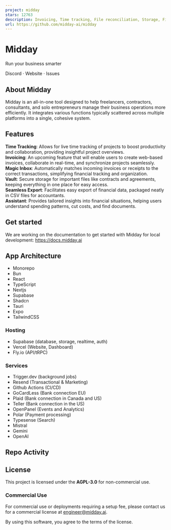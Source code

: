 ```yaml
---
project: midday
stars: 12763
description: Invoicing, Time tracking, File reconciliation, Storage, Financial Overview & your own Assistant made for Freelancers
url: https://github.com/midday-ai/midday
---
```


**Midday**
==========

Run your business smarter  
  
Discord · Website · Issues

About Midday
------------

Midday is an all-in-one tool designed to help freelancers, contractors, consultants, and solo entrepreneurs manage their business operations more efficiently. It integrates various functions typically scattered across multiple platforms into a single, cohesive system.

Features
--------

**Time Tracking**: Allows for live time tracking of projects to boost productivity and collaboration, providing insightful project overviews.  
**Invoicing**: An upcoming feature that will enable users to create web-based invoices, collaborate in real-time, and synchronize projects seamlessly.  
**Magic Inbox**: Automatically matches incoming invoices or receipts to the correct transactions, simplifying financial tracking and organization.  
**Vault**: Secure storage for important files like contracts and agreements, keeping everything in one place for easy access​.  
**Seamless Export**: Facilitates easy export of financial data, packaged neatly in CSV files for accountants.  
**Assistant**: Provides tailored insights into financial situations, helping users understand spending patterns, cut costs, and find documents.  

Get started
-----------

We are working on the documentation to get started with Midday for local development: https://docs.midday.ai

App Architecture
----------------

-   Monorepo
-   Bun
-   React
-   TypeScript
-   Nextjs
-   Supabase
-   Shadcn
-   Tauri
-   Expo
-   TailwindCSS

### Hosting

-   Supabase (database, storage, realtime, auth)
-   Vercel (Website, Dashboard)
-   Fly.io (API/tRPC)

### Services

-   Trigger.dev (background jobs)
-   Resend (Transactional & Marketing)
-   Github Actions (CI/CD)
-   GoCardLess (Bank connection EU)
-   Plaid (Bank connection in Canada and US)
-   Teller (Bank connection in the US)
-   OpenPanel (Events and Analytics)
-   Polar (Payment processing)
-   Typesense (Search)
-   Mistral
-   Gemini
-   OpenAI

Repo Activity
-------------

License
-------

This project is licensed under the **AGPL-3.0** for non-commercial use.

### Commercial Use

For commercial use or deployments requiring a setup fee, please contact us for a commercial license at engineer@midday.ai.

By using this software, you agree to the terms of the license.
